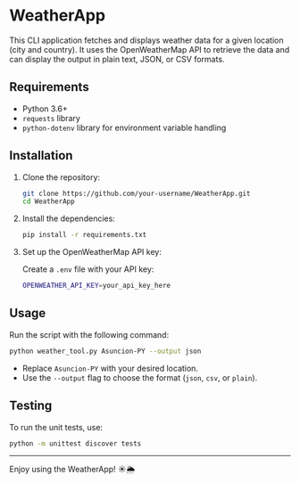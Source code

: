 # WeatherApp

This CLI application fetches and displays weather data for a given location (city and country). It uses the OpenWeatherMap API to retrieve the data and can display the output in plain text, JSON, or CSV formats.

## Requirements

- Python 3.6+
- `requests` library
- `python-dotenv` library for environment variable handling

## Installation

1. Clone the repository:

   ```bash
   git clone https://github.com/your-username/WeatherApp.git
   cd WeatherApp
   ```

2. Install the dependencies:

   ```bash
   pip install -r requirements.txt
   ```

3. Set up the OpenWeatherMap API key:

   Create a `.env` file with your API key:

   ```bash
   OPENWEATHER_API_KEY=your_api_key_here
   ```

## Usage

Run the script with the following command:

```bash
python weather_tool.py Asuncion-PY --output json
```

- Replace `Asuncion-PY` with your desired location.
- Use the `--output` flag to choose the format (`json`, `csv`, or `plain`).

## Testing

To run the unit tests, use:

```bash
python -m unittest discover tests
```

---

Enjoy using the WeatherApp! ☀️🌦️
